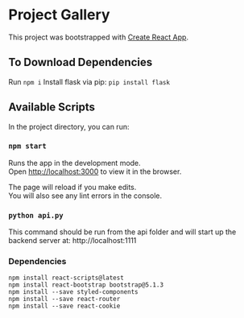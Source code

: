 # Project Gallery

This project was bootstrapped with [Create React App](https://github.com/facebook/create-react-app).

## To Download Dependencies 
Run ```npm i```
Install flask via pip: `pip install flask`

## Available Scripts

In the project directory, you can run:

### `npm start`

Runs the app in the development mode.\
Open [http://localhost:3000](http://localhost:3000) to view it in the browser.

The page will reload if you make edits.\
You will also see any lint errors in the console.

### `python api.py`

This command should be run from the api folder and will start up the backend server at: http://localhost:1111

### Dependencies

```
npm install react-scripts@latest
npm install react-bootstrap bootstrap@5.1.3
npm install --save styled-components
npm install --save react-router
npm install --save react-cookie
```

